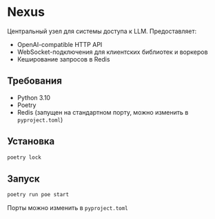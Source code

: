 
# Nexus

Центральный узел для системы доступа к LLM. Предоставляет:
- OpenAI-compatible HTTP API
- WebSocket-подключения для клиентских библиотек и воркеров
- Кеширование запросов в Redis

## Требования

- Python 3.10
- Poetry  
- Redis (запущен на стандартном порту, можно изменить в `pyproject.toml`)

## Установка

```bash
poetry lock
```

## Запуск

```bash
poetry run poe start
```

Порты можно изменить в `pyproject.toml`
